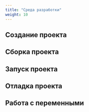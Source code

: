 ```yaml
---
title: "Среда разработки"
weight: 10
---
```


## Создание проекта

## Сборка проекта

## Запуск проекта

## Отладка проекта

## Работа с переменными